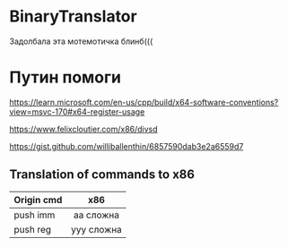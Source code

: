 # BinaryTranslator
Задолбала эта мотемотичка блинб(((

# Путин помоги

https://learn.microsoft.com/en-us/cpp/build/x64-software-conventions?view=msvc-170#x64-register-usage

https://www.felixcloutier.com/x86/divsd

https://gist.github.com/williballenthin/6857590dab3e2a6559d7

## Translation of commands to x86

| Origin cmd     | x86      |  
| ------         | :---------------: | 
| push imm       | аа сложна                 |  
| push reg  | ууу сложна              |
